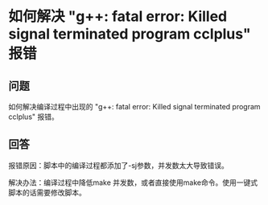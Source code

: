 # 如何解决 "g++: fatal error:  Killed signal terminated program cclplus" 报错<a name="ZH-CN_TOPIC_0250721950"></a>

## 问题<a name="section14676321181511"></a>

如何解决编译过程中出现的 "g++: fatal error:  Killed signal terminated program cclplus" 报错。

## 回答<a name="section1112815318159"></a>

报错原因：脚本中的编译过程都添加了-sj参数，并发数太大导致错误。

解决办法：编译过程中降低make 并发数，或者直接使用make命令。使用一键式脚本的话需要修改脚本。

